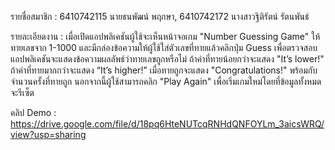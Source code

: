 รายชื่อสมาชิก :
6410742115 นายธนพัฒน์ พฤกษา,
6410742172 นางสาวฐิติรัตน์ รัตนพันธ์

รายละเอียดงาน :
เมื่อเปิดแอปพลิเคชันผู้ใช้จะเห็นหน้าจอเกม "Number Guessing Game" ให้ทายเลขจาก 1-1000
และมีกล่องข้อความให้ผู้ใช้ใส่ตัวเลขที่ทายแล้วคลิกปุ่ม Guess เพื่อตรวจสอบ
แอปพลิเคชันจะแสดงข้อความผลลัพธ์ว่าทายเลขถูกหรือไม่  ถ้าค่าที่ทายน้อยกว่าจะแสดง "It’s lower!" ถ้าค่าที่ทายมากกว่าจะแสดง “It’s higher!” เมื่อทายถูกจะแสดง "Congratulations!" พร้อมกับจำนวนครั้งที่ทายถูก นอกจากนี้ผู้ใช้สามารถคลิก "Play Again" เพื่อเริ่มเกมใหม่โดยที่ข้อมูลทั้งหมดจะรีเซ็ต

คลิป Demo :
https://drive.google.com/file/d/18pq6HteNUTcqRNHdQNFOYLm_3aicsWRQ/view?usp=sharing
